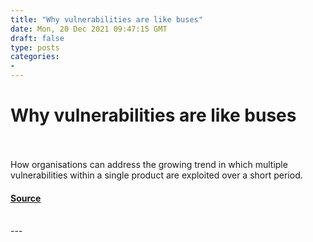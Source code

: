 ```yaml
---
title: "Why vulnerabilities are like buses"
date: Mon, 20 Dec 2021 09:47:15 GMT
draft: false
type: posts
categories: 
- 
---
```

# Why vulnerabilities are like buses

<br/>

<br/>
How organisations can address the growing trend in which multiple vulnerabilities within a single product are exploited over a short period.

#### [Source](https://www.ncsc.gov.uk/blog-post/why-vulnerabilities-are-like-buses)

<br/>
---
